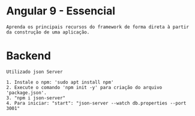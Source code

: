 # Angular 9 - Essencial
    Aprenda os principais recursos do framework de forma direta à partir da construção de uma aplicação.

# Backend
    Utilizado json Server

    1. Instale o npm: 'sudo apt install npm'
    2. Execute o comando 'npm init -y' para criação do arquivo 'package.json'.
    3. "npm i json-server"
    4. Para iniciar: "start": "json-server --watch db.properties --port 3001"